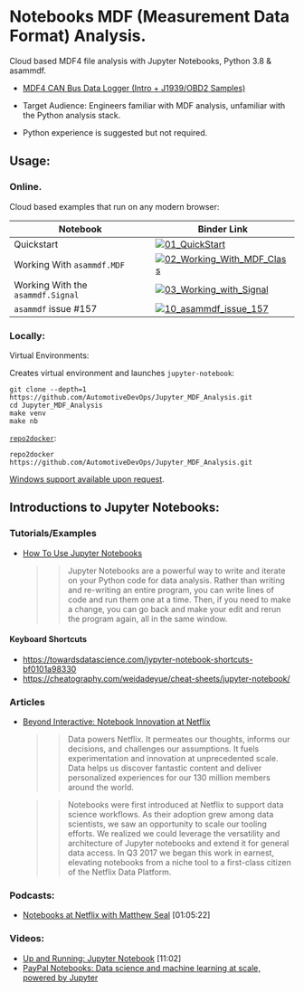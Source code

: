 # Notebooks MDF (Measurement Data Format) Analysis.

Cloud based MDF4 file analysis with Jupyter Notebooks, Python 3.8 & asammdf.

- [MDF4 CAN Bus Data Logger (Intro + J1939/OBD2 Samples)](https://www.csselectronics.com/screen/page/mdf4-measurement-data-format/language/en)

- Target Audience: Engineers familiar with MDF analysis, unfamiliar with the Python analysis stack.
- Python experience is suggested but not required.

## Usage:

### Online.

Cloud based examples that run on any modern browser:

| Notebook                             | Binder Link                                                                                                                                                                           |
|--------------------------------------|---------------------------------------------------------------------------------------------------------------------------------------------------------------------------------------|
| Quickstart                           | [![01_QuickStart](https://mybinder.org/badge_logo.svg)](https://mybinder.org/v2/gh/AutomotiveDevops/Jupyter_MDF_Analysis/master?filepath=01_QuickStart.ipynb)                         |
| Working With ```asammdf.MDF```       | [![02_Working_With_MDF_Class](https://mybinder.org/badge_logo.svg)](https://mybinder.org/v2/gh/AutomotiveDevops/Jupyter_MDF_Analysis/master?filepath=02_Working_With_MDF_Class.ipynb) |
| Working With the ```asammdf.Signal``` | [![03_Working_with_Signal](https://mybinder.org/badge_logo.svg)](https://mybinder.org/v2/gh/AutomotiveDevops/Jupyter_MDF_Analysis/master?filepath=03_Working_with_Signal.ipynb)       |
| ```asammdf``` issue #157             | [![10_asammdf_issue_157](https://mybinder.org/badge_logo.svg)](https://mybinder.org/v2/gh/AutomotiveDevops/Jupyter_MDF_Analysis/master?filepath=10_asammdf_issue_157.ipynb)           |

### Locally:

Virtual Environments:

Creates virtual environment and launches ```jupyter-notebook```:

```
git clone --depth=1 https://github.com/AutomotiveDevOps/Jupyter_MDF_Analysis.git
cd Jupyter_MDF_Analysis
make venv
make nb
```

[```repo2docker```](https://github.com/jupyter/repo2docker/blob/master/README.md): 

```
repo2docker https://github.com/AutomotiveDevOps/Jupyter_MDF_Analysis.git
```

[Windows support available upon request](https://github.com/AutomotiveDevops/Jupyter_MDF_Analysis/issues).

## Introductions to Jupyter Notebooks:

### Tutorials/Examples

- [How To Use Jupyter Notebooks](https://www.codecademy.com/articles/how-to-use-jupyter-notebooks)

  >> Jupyter Notebooks are a powerful way to write and iterate on your Python code for data analysis. Rather than writing and re-writing an entire program, you can write lines of code and run them one at a time. Then, if you need to make a change, you can go back and make your edit and rerun the program again, all in the same window.
  
#### Keyboard Shortcuts

- https://towardsdatascience.com/jypyter-notebook-shortcuts-bf0101a98330
- https://cheatography.com/weidadeyue/cheat-sheets/jupyter-notebook/

### Articles

- [Beyond Interactive: Notebook Innovation at Netflix](https://towardsdatascience.com/polynote-the-new-jupyter-c7696a321b09)

  >> Data powers Netflix. It permeates our thoughts, informs our decisions, and challenges our assumptions. It fuels experimentation and innovation at unprecedented scale. Data helps us discover fantastic content and deliver personalized experiences for our 130 million members around the world.

  >> Notebooks were first introduced at Netflix to support data science workflows. As their adoption grew among data scientists, we saw an opportunity to scale our tooling efforts. We realized we could leverage the versatility and architecture of Jupyter notebooks and extend it for general data access. In Q3 2017 we began this work in earnest, elevating notebooks from a niche tool to a first-class citizen of the Netflix Data Platform.

### Podcasts:

- [Notebooks at Netflix with Matthew Seal](https://softwareengineeringdaily.com/2019/01/15/notebooks-at-netflix-with-matthew-seal/) [01:05:22]

### Videos:

- [Up and Running: Jupyter Notebook](https://youtu.be/oJ6z02N0Te0) [11:02]
- [PayPal Notebooks: Data science and machine learning at scale, powered by Jupyter](https://youtu.be/KVGrACWVUgE)



